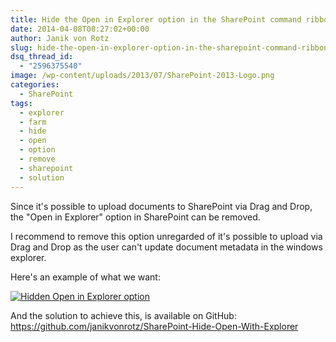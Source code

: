 ```yaml
---
title: Hide the Open in Explorer option in the SharePoint command ribbon
date: 2014-04-08T08:27:02+00:00
author: Janik von Rotz
slug: hide-the-open-in-explorer-option-in-the-sharepoint-command-ribbon
dsq_thread_id:
  - "2596375540"
image: /wp-content/uploads/2013/07/SharePoint-2013-Logo.png
categories:
  - SharePoint
tags:
  - explorer
  - farm
  - hide
  - open
  - option
  - remove
  - sharepoint
  - solution
---
```

Since it's possible to upload documents to SharePoint via Drag and Drop, the "Open in Explorer" option in SharePoint can be removed.

I recommend to remove this option unregarded of it's possible to upload via Drag and Drop as the user can't update document metadata in the windows explorer.

Here's an example of what we want:

[![Hidden Open in Explorer option](/wp-content/uploads/2014/04/Hidden-Open-in-Explorer-option.jpg)](https://janikvonrotz.ch/2014/04/08/hide-the-open-in-explorer-option-in-the-sharepoint-command-ribbon/hidden-open-in-explorer-option/)

And the solution to achieve this, is available on GitHub: <a href="https://github.com/janikvonrotz/SharePoint-Hide-Open-With-Explorer">https://github.com/janikvonrotz/SharePoint-Hide-Open-With-Explorer</a>